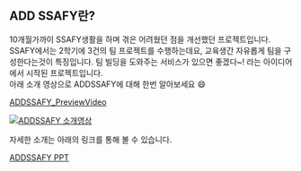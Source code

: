 ## ADD SSAFY란?

10개월가까이 SSAFY생활을 하며 겪은 어려웠던 점을 개선했던 프로젝트입니다.
SSAFY에서는 2학기에 3건의 팀 프로젝트를 수행하는데요, 교육생간 자유롭게 팀을 구성한다는것이 특징입니다.
팀 빌딩을 도와주는 서비스가 있으면 좋겠다~! 라는 아이디어에서 시작된 프로젝트입니다.  
아래 소개 영상으로 ADDSSAFY에 대해 한번 알아보세요 😄

[ADDSSAFY_PreviewVideo](https://www.youtube.com/watch?v=eMpkFSEKWhE)

[![ADDSSAFY 소개영상](https://img.youtube.com/vi/eMpkFSEKWhE/0.jpg)](https://www.youtube.com/watch?v=eMpkFSEKWhE)

자세한 소개는 아래의 링크를 통해 볼 수 있습니다. 

[ADDSSAFY PPT](https://docs.google.com/presentation/d/17u7ZrBPyF9OkzgLQ-hyuUgywU2t9aGWr/edit?usp=sharing&ouid=108415128869879365252&rtpof=true&sd=true)
